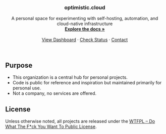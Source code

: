 <a id="readme-top"></a>

<div align="center">
  <h3 align="center">optimistic.cloud</h3>

  <p align="center">
    A personal space for experimenting with self-hosting, automation, and cloud-native infrastructure
    <br />
    <a href="https://documentation.optimistic.cloud"><strong>Explore the docs »</strong></a>
    <br />
    <br />
    <a href="https://dashboard.optimistic.cloud">View Dashboard</a>
    &middot;
    <a href="https://status.optimistic.cloud">Check Status</a>
    &middot;
    <a href="mailto:info@optimistic.cloud">Contact</a>
  </p>
</div>
</br>

## Purpose
- This organization is a central hub for personal projects.  
- Code is public for reference and inspiration but maintained primarily for personal use.  
- Not a company, no services are offered.

## License
Unless otherwise noted, all projects are released under the [WTFPL – Do What The F*ck You Want To Public License](http://www.wtfpl.net/about/).
